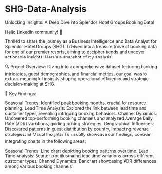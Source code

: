 # SHG-Data-Analysis

Unlocking Insights: A Deep Dive into Splendor Hotel Groups Booking Data!

Hello LinkedIn community! 👋

Thrilled to share the journey as a Business Intelligence and Data Analyst for Splendor Hotel Groups (SHG). I delved into a treasure trove of booking data for one of our premier resorts, aiming to decipher trends and uncover actionable insights. Here's a snapshot of my analysis:

🔍 Project Overview:
Diving into a comprehensive dataset featuring booking intricacies, guest demographics, and financial metrics, our goal was to extract meaningful insights shaping operational efficiency and strategic decision-making at SHG.

🎯 Key Findings:

Seasonal Trends: Identified peak booking months, crucial for resource planning.
Lead Time Analysis: Explored the link between lead time and customer types, revealing intriguing booking behaviors.
Channel Dynamics: Uncovered top-performing booking channels and analyzed Average Daily Rate (ADR) variations, guiding pricing strategies.
Geographical Influences: Discovered patterns in guest distribution by country, impacting revenue strategies.
📊 Visual Insights:
To visually showcase our findings, consider integrating charts in the following areas:

Seasonal Trends: Line chart depicting booking patterns over time.
Lead Time Analysis: Scatter plot illustrating lead time variations across different customer types.
Channel Dynamics: Bar chart showcasing ADR differences among various booking channels.
